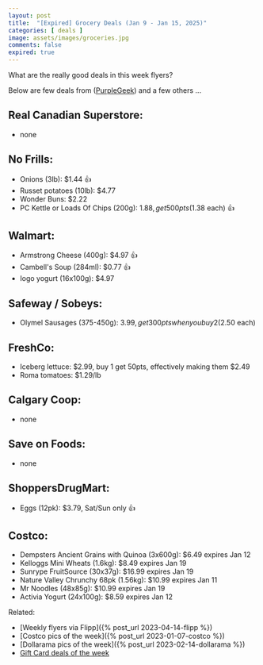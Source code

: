 ```yaml
---
layout: post
title:  "[Expired] Grocery Deals (Jan 9 - Jan 15, 2025)"
categories: [ deals ]
image: assets/images/groceries.jpg
comments: false
expired: true
---
```


What are the really good deals in this week flyers?

Below are few deals from ([PurpleGeek](https://www.reddit.com/user/PurpleGeek/)) and a few others ...

## Real Canadian Superstore:
<!-- &#128077; -->
- none

## No Frills:
- Onions (3lb): $1.44 &#128077;
- Russet potatoes (10lb): $4.77
- Wonder Buns: $2.22
- PC Kettle or Loads Of Chips (200g): $1.88, get 500pts ($1.38 each) &#128077;

## Walmart:
- Armstrong Cheese (400g): $4.97 &#128077;
- Cambell's Soup (284ml): $0.77 &#128077;
- Iogo yogurt (16x100g): $4.97

## Safeway / Sobeys:
- Olymel Sausages (375-450g): $3.99, get 300pts when you buy 2 ($2.50 each)

## FreshCo:
- Iceberg lettuce: $2.99, buy 1 get 50pts, effectively making them $2.49
- Roma tomatoes: $1.29/lb

## Calgary Coop:
- none

## Save on Foods:
- none

## ShoppersDrugMart:
- Eggs (12pk): $3.79, Sat/Sun only &#128077;
<!-- - NN (1kg) or Blue Menu (750g) Peanut Butter: $3.99, Sat/Sun only &#128077; -->

## Costco:
- Dempsters Ancient Grains with Quinoa (3x600g): $6.49 expires Jan 12
- Kelloggs Mini Wheats (1.6kg): $8.49 expires Jan 19
- Sunrype FruitSource (30x37g): $16.99 expires Jan 19
- Nature Valley Chrunchy 68pk (1.56kg): $10.99 expires Jan 11
- Mr Noodles (48x85g): $10.99 expires Jan 19
- Activia Yogurt (24x100g): $8.59 expires Jan 12


Related:
 - [Weekly flyers via Flipp]({% post_url 2023-04-14-flipp %})
 - [Costco pics of the week]({% post_url 2023-01-07-costco %})
 - [Dollarama pics of the week]({% post_url 2023-02-14-dollarama %})
 - [Gift Card deals of the week](https://forums.redflagdeals.com/various-retailers-gift-cards-deals-discounts-2025-deals-only-2737833/)

 
